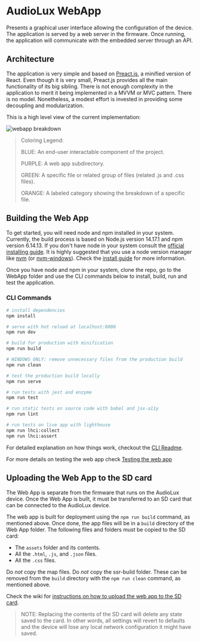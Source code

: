 # AudioLux WebApp

Presents a graphical user interface allowing the configuration of the device. 
The application is served by a web server in the firmware. Once running, the
application will communicate with the embedded server through an API.

## Architecture

The application is very simple and based on [Preact.js](https://preactjs.com/), a minified version of React. 
Even though it is very small, Preact.js provides all the main functionality of its big
sibling. There is not enough complexity in the application to merit it being implemented
in a MVVM or MVC pattern. There is no model. Nonetheless, a modest effort is invested in
providing some decoupling and modularization.

This is a high level view of the current implementation:

![webapp breakdown](https://github.com/user-attachments/assets/0d963b15-a872-48d3-adab-40014a351759)

>Coloring Legend:
>
>BLUE: An end-user interactable component of the project.
>
>PURPLE: A web app subdirectory.
>
>GREEN: A specific file or related group of files (related .js and .css files).
>
>ORANGE: A labeled category showing the breakdown of a specific file.

## Building the Web App

To get started, you will need node and npm installed in your system. Currently, the build
process is based on Node.js version 14.17.1 and npm version 6.14.13. If you don't have node 
in your system consult the 
[official installing guide](https://docs.npmjs.com/downloading-and-installing-node-js-and-npm). It 
is highly suggested that you use a node version manager like 
[nvm](https://github.com/creationix/nvm) (or [nvm-windows](https://github.com/coreybutler/nvm-windows)).
Check the [install guide](https://www.freecodecamp.org/news/node-version-manager-nvm-install-guide/) for
more information.

Once you have node and npm in your system, clone the repo, go to the WebApp folder and use the CLI commands below to install, build, run and test the application.


### CLI Commands

```bash
# install dependencies
npm install

# serve with hot reload at localhost:8080
npm run dev

# build for production with minification
npm run build

# WINDOWS ONLY: remove unnecessary files from the production build
npm run clean

# test the production build locally
npm run serve

# run tests with jest and enzyme
npm run test

# run static tests on source code with babel and jsx-a11y
npm run lint

# run tests on live app with lighthouse
npm run lhci:collect
npm run lhci:assert
```

For detailed explanation on how things work, checkout the [CLI Readme](https://github.com/developit/preact-cli/blob/master/README.md).

For more details on testing the web app check [Testing the web app](https://github.com/OPEnSLab-OSU/Nanolux/wiki/testing-the-web-app)

## Uploading the Web App to the SD card

The Web App is separate from the firmware that runs on the AudioLux device. Once the Web App is built, it must be transferred to an SD card that can be connected to the AudioLux device.

The web app is built for deployment using the `npm run build` command, as mentioned above. Once done, the app files will be in a `build` directory of the Web App folder. The following files and folders must be copied to the SD card:

 - The `assets` folder and its contents.
 - All the `.html`, `.js`, and `.json` files.
 - All the `.css` files.

Do _not_ copy the map files. Do _not_ copy the ssr-build folder. These can be removed from the `build` directory with the `npm run clean` command, as mentioned above.

Check the wiki for 
[instructions on how to upload the web app to the SD card](https://github.com/OPEnSLab-OSU/Nanolux/wiki/setting-up-the-SD-card).

>NOTE: Replacing the contents of the SD card will delete any state saved to the card. In other words, all settings will revert to defaults and the device will lose any local network configuration it might have saved.
